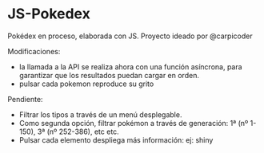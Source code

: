 # JS-Pokedex
Pokédex en proceso, elaborada con JS. Proyecto ideado por @carpicoder

Modificaciones: 
- la llamada a la API se realiza ahora con una función asíncrona, para garantizar que los resultados puedan cargar en orden.
- pulsar cada pokemon reproduce su grito

Pendiente:
- Filtrar los tipos a través de un menú desplegable.
- Como segunda opción, filtrar pokémon a través de generación: 1ª (nº 1-150), 3ª (nº 252-386), etc etc.
- Pulsar cada elemento despliega más información: ej: shiny
